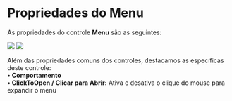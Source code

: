 # Propriedades do Menu

As propriedades do controle **Menu** são as seguintes:

![](http://www.gvinci.com.br/manual/menu_1.zoom80.png)   ![](http://www.gvinci.com.br/manual/menu_2.zoom80.png)

Além das propriedades comuns dos controles, destacamos as específicas deste controle:  
**• Comportamento**  
        **• ClickToOpen / Clicar para Abrir:** Ativa e desativa o clique do mouse para expandir o menu

